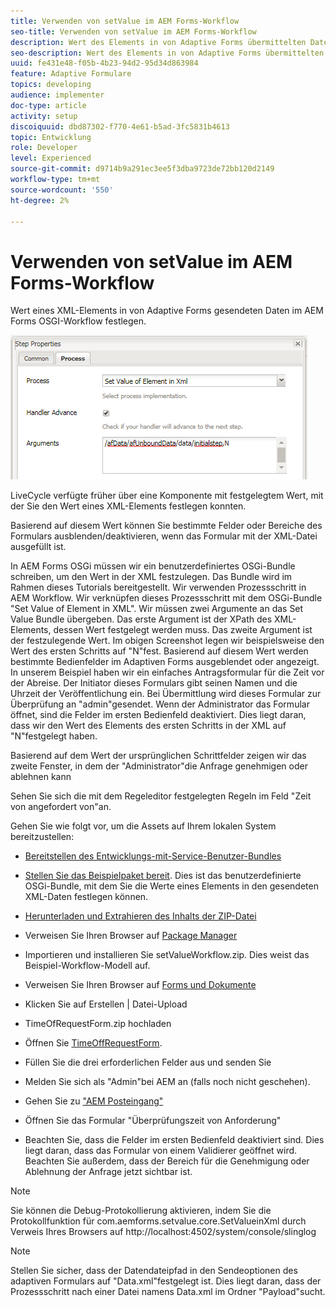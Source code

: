 ```yaml
---
title: Verwenden von setValue im AEM Forms-Workflow
seo-title: Verwenden von setValue im AEM Forms-Workflow
description: Wert des Elements in von Adaptive Forms übermittelten Daten in AEM Forms OSGI festlegen
seo-description: Wert des Elements in von Adaptive Forms übermittelten Daten in AEM Forms OSGI festlegen
uuid: fe431e48-f05b-4b23-94d2-95d34d863984
feature: Adaptive Formulare
topics: developing
audience: implementer
doc-type: article
activity: setup
discoiquuid: dbd87302-f770-4e61-b5ad-3fc5831b4613
topic: Entwicklung
role: Developer
level: Experienced
source-git-commit: d9714b9a291ec3ee5f3dba9723de72bb120d2149
workflow-type: tm+mt
source-wordcount: '550'
ht-degree: 2%

---
```



# Verwenden von setValue im AEM Forms-Workflow

Wert eines XML-Elements in von Adaptive Forms gesendeten Daten im AEM Forms OSGI-Workflow festlegen.

![Set Value](assets/setvalue.png)

LiveCycle verfügte früher über eine Komponente mit festgelegtem Wert, mit der Sie den Wert eines XML-Elements festlegen konnten.

Basierend auf diesem Wert können Sie bestimmte Felder oder Bereiche des Formulars ausblenden/deaktivieren, wenn das Formular mit der XML-Datei ausgefüllt ist.

In AEM Forms OSGi müssen wir ein benutzerdefiniertes OSGi-Bundle schreiben, um den Wert in der XML festzulegen. Das Bundle wird im Rahmen dieses Tutorials bereitgestellt.
Wir verwenden Prozessschritt in AEM Workflow. Wir verknüpfen dieses Prozessschritt mit dem OSGi-Bundle &quot;Set Value of Element in XML&quot;.
Wir müssen zwei Argumente an das Set Value Bundle übergeben. Das erste Argument ist der XPath des XML-Elements, dessen Wert festgelegt werden muss. Das zweite Argument ist der festzulegende Wert.
Im obigen Screenshot legen wir beispielsweise den Wert des ersten Schritts auf &quot;N&quot;fest.
Basierend auf diesem Wert werden bestimmte Bedienfelder im Adaptiven Forms ausgeblendet oder angezeigt.
In unserem Beispiel haben wir ein einfaches Antragsformular für die Zeit vor der Abreise. Der Initiator dieses Formulars gibt seinen Namen und die Uhrzeit der Veröffentlichung ein. Bei Übermittlung wird dieses Formular zur Überprüfung an &quot;admin&quot;gesendet. Wenn der Administrator das Formular öffnet, sind die Felder im ersten Bedienfeld deaktiviert. Dies liegt daran, dass wir den Wert des Elements des ersten Schritts in der XML auf &quot;N&quot;festgelegt haben.

Basierend auf dem Wert der ursprünglichen Schrittfelder zeigen wir das zweite Fenster, in dem der &quot;Administrator&quot;die Anfrage genehmigen oder ablehnen kann

Sehen Sie sich die mit dem Regeleditor festgelegten Regeln im Feld &quot;Zeit von angefordert von&quot;an.

Gehen Sie wie folgt vor, um die Assets auf Ihrem lokalen System bereitzustellen:

* [Bereitstellen des Entwicklungs-mit-Service-Benutzer-Bundles](/help/forms/assets/common-osgi-bundles/DevelopingWithServiceUser.jar)

* [Stellen Sie das Beispielpaket bereit](/help/forms/assets/common-osgi-bundles/SetValueApp.core-1.0-SNAPSHOT.jar). Dies ist das benutzerdefinierte OSGi-Bundle, mit dem Sie die Werte eines Elements in den gesendeten XML-Daten festlegen können.

* [Herunterladen und Extrahieren des Inhalts der ZIP-Datei](assets/setvalueassets.zip)
* Verweisen Sie Ihren Browser auf [Package Manager](http://localhost:4502/crx/packmgr/index.jsp)
* Importieren und installieren Sie setValueWorkflow.zip. Dies weist das Beispiel-Workflow-Modell auf.
* Verweisen Sie Ihren Browser auf [Forms und Dokumente](http://localhost:4502/aem/forms.html/content/dam/formsanddocuments)
* Klicken Sie auf Erstellen | Datei-Upload
* TimeOfRequestForm.zip hochladen
* Öffnen Sie [TimeOffRequestForm](http://localhost:4502/content/dam/formsanddocuments/timeoffapplication/jcr:content?wcmmode=disabled).
* Füllen Sie die drei erforderlichen Felder aus und senden Sie
* Melden Sie sich als &quot;Admin&quot;bei AEM an (falls noch nicht geschehen).
* Gehen Sie zu [&quot;AEM Posteingang&quot;](http://localhost:4502/aem/inbox)
* Öffnen Sie das Formular &quot;Überprüfungszeit von Anforderung&quot;
* Beachten Sie, dass die Felder im ersten Bedienfeld deaktiviert sind. Dies liegt daran, dass das Formular von einem Validierer geöffnet wird. Beachten Sie außerdem, dass der Bereich für die Genehmigung oder Ablehnung der Anfrage jetzt sichtbar ist.

>[!NOTE]
>
>Sie können die Debug-Protokollierung aktivieren, indem Sie die Protokollfunktion für
>com.aemforms.setvalue.core.SetValueinXml
>durch Verweis Ihres Browsers auf http://localhost:4502/system/console/slinglog

>[!NOTE]
>
>Stellen Sie sicher, dass der Datendateipfad in den Sendeoptionen des adaptiven Formulars auf &quot;Data.xml&quot;festgelegt ist. Dies liegt daran, dass der Prozessschritt nach einer Datei namens Data.xml im Ordner &quot;Payload&quot;sucht.
